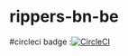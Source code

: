 # rippers-bn-be
#circleci badge :[![CircleCI](https://dl.circleci.com/status-badge/img/gh/The-Talents/rippers-bn-be/tree/main.svg?style=svg)](https://dl.circleci.com/status-badge/redirect/gh/The-Talents/rippers-bn-be/tree/main)
